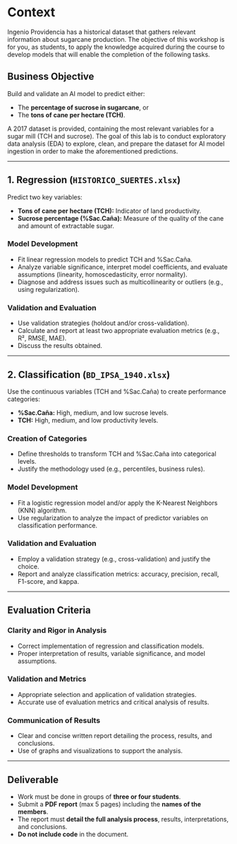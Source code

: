 # Context

Ingenio Providencia has a historical dataset that gathers relevant information about sugarcane production. The objective of this workshop is for you, as students, to apply the knowledge acquired during the course to develop models that will enable the completion of the following tasks.

## Business Objective

Build and validate an AI model to predict either:

- The **percentage of sucrose in sugarcane**, or
- The **tons of cane per hectare (TCH)**.

A 2017 dataset is provided, containing the most relevant variables for a sugar mill (TCH and sucrose). The goal of this lab is to conduct exploratory data analysis (EDA) to explore, clean, and prepare the dataset for AI model ingestion in order to make the aforementioned predictions.

---

## 1. Regression (`HISTORICO_SUERTES.xlsx`)

Predict two key variables:

- **Tons of cane per hectare (TCH):** Indicator of land productivity.
- **Sucrose percentage (%Sac.Caña):** Measure of the quality of the cane and amount of extractable sugar.

### Model Development

- Fit linear regression models to predict TCH and %Sac.Caña.
- Analyze variable significance, interpret model coefficients, and evaluate assumptions (linearity, homoscedasticity, error normality).
- Diagnose and address issues such as multicollinearity or outliers (e.g., using regularization).

### Validation and Evaluation

- Use validation strategies (holdout and/or cross-validation).
- Calculate and report at least two appropriate evaluation metrics (e.g., R², RMSE, MAE).
- Discuss the results obtained.

---

## 2. Classification (`BD_IPSA_1940.xlsx`)

Use the continuous variables (TCH and %Sac.Caña) to create performance categories:

- **%Sac.Caña:** High, medium, and low sucrose levels.
- **TCH:** High, medium, and low productivity levels.

### Creation of Categories

- Define thresholds to transform TCH and %Sac.Caña into categorical levels.
- Justify the methodology used (e.g., percentiles, business rules).

### Model Development

- Fit a logistic regression model and/or apply the K-Nearest Neighbors (KNN) algorithm.
- Use regularization to analyze the impact of predictor variables on classification performance.

### Validation and Evaluation

- Employ a validation strategy (e.g., cross-validation) and justify the choice.
- Report and analyze classification metrics: accuracy, precision, recall, F1-score, and kappa.

---

## Evaluation Criteria

### Clarity and Rigor in Analysis

- Correct implementation of regression and classification models.
- Proper interpretation of results, variable significance, and model assumptions.

### Validation and Metrics

- Appropriate selection and application of validation strategies.
- Accurate use of evaluation metrics and critical analysis of results.

### Communication of Results

- Clear and concise written report detailing the process, results, and conclusions.
- Use of graphs and visualizations to support the analysis.

---

## Deliverable

- Work must be done in groups of **three or four students**.
- Submit a **PDF report** (max 5 pages) including the **names of the members**.
- The report must **detail the full analysis process**, results, interpretations, and conclusions.
- **Do not include code** in the document.